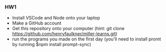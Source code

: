 ### HW1

- Install VSCode and Node onto your laptop
- Make a GitHub account
- Get this repository onto your computer (hint: git clone https://github.com/henryfaulkner/miller-learns.git)
- run the programs you made on the first day (you'll need to install promt by
  running $npm install prompt-sync)

